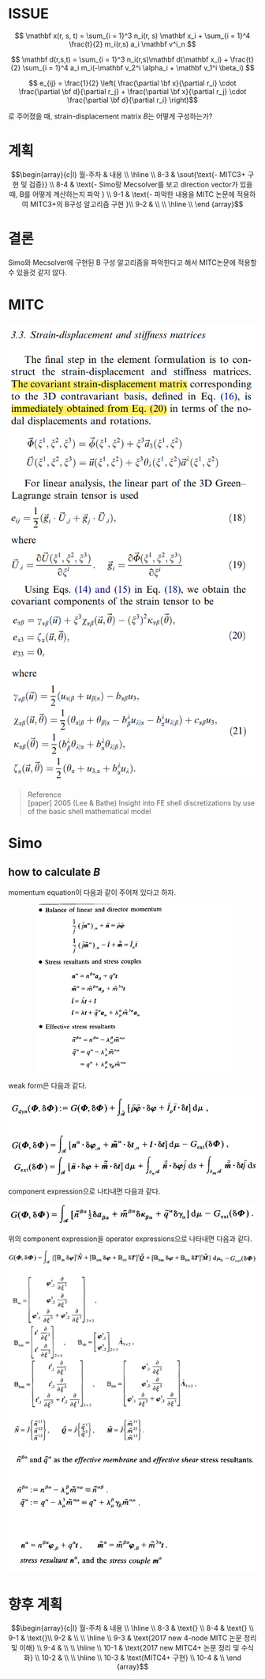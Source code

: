 # ISSUE
$$ \mathbf x(r, s, t) = \sum_{i = 1}^3 n_i(r, s) \mathbf x_i + \sum_{i = 1}^4 \frac{t}{2} m_i(r,s) a_i \mathbf v^i_n $$

$$ \mathbf d(r,s,t) = \sum_{i = 1}^3 n_i(r,s)\mathbf d(\mathbf x_i) + \frac{t}{2} \sum_{i = 1}^4 a_i m_i(-\mathbf v_2^i \alpha_i + \mathbf v_1^i \beta_i) $$

$$ e_{ij} = \frac{1}{2} \left( \frac{\partial \bf x}{\partial r_i} \cdot \frac{\partial \bf d}{\partial r_j} + \frac{\partial \bf x}{\partial r_j} \cdot \frac{\partial \bf d}{\partial r_i} \right)$$ 

로 주어졌을 때, strain-displacement matrix $B$는 어떻게 구성하는가?

# 계획
$$\begin{array}{c|l}
월-주차 & 내용 \\ 
\hline 
\\
8-3 & \sout{\text{- MITC3+ 구현 및 검증}} \\
8-4 & \text{- Simo랑 Mecsolver를 보고 direction vector가 있을 때, B를 어떻게 계산하는지 파악 } \\ 
9-1 & \text{- 파악한 내용을 MITC 논문에 적용하여 MITC3+의 B구성 알고리즘 구현 }\\ 
9-2 & \\ \\ 
\hline \\
\end {array}$$

# 결론
Simo와 Mecsolver에 구현된 B 구성 알고리즘을 파악한다고 해서 MITC논문에 적용할 수 있을것 같지 않다.

# MITC
<p align = "center">
<img src = "./image/2022.08.26_7.png">
<img src = "./image/2022.08.26_6.png">
</p>

> Reference  
> [paper] 2005 (Lee & Bathe) Insight into FE shell discretizations by use of the basic shell mathematical model

# Simo
## how to calculate $B$
momentum equation이 다음과 같이 주어져 있다고 하자.
<p align = "center">
<img src = "./image/2022.08.26_1.png" width = 400>
</p>

weak form은 다음과 같다.
<p align = "center">
<img src = "./image/2022.08.26_2.png">
</p>

component expression으로 나타내면 다음과 같다.
<p align = "center">
<img src = "./image/2022.08.26_3.png">
</p>

위의 component expression을 operator expressions으로 나타내면 다음과 같다.
<p align = "center">
<img src = "./image/2022.08.26_4.png">
<img src = "./image/2022.08.26_5.png">
</p>


# 향후 계획
$$\begin{array}{c|l}
월-주차 & 내용 \\ 
\hline 
\\
8-3 & \text{} \\
8-4 & \text{} \\ 
9-1 & \text{}\\ 
9-2 & \\ 
\\ 
\hline 
\\
9-3 & \text{2017 new 4-node MITC 논문 정리 및 이해} \\
9-4 & \\ 
\\ 
\hline 
\\
10-1 & \text{2017 new MITC4+ 논문 정리 및 수식화} \\ 
10-2 & \\  
\\ 
\hline 
\\
10-3 & \text{MITC4+ 구현} \\
10-4 & \\ 
\end {array}$$